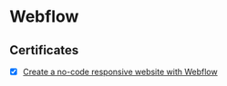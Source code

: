 # Webflow

## Certificates
- [x] [Create a no-code responsive website with Webflow](https://www.coursera.org/account/accomplishments/certificate/XATLRJXNAUUV)
